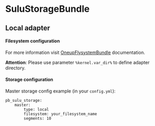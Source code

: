 # SuluStorageBundle

## Local adapter

#### Filesystem configuration

For more information visit 
[OneupFlysystemBundle](https://github.com/1up-lab/OneupFlysystemBundle/blob/master/Resources/doc/adapter_local.md) documentation.

**Attention**: Please use parameter `%kernel.var_dir%` to define adapter directory.

#### Storage configuration

Master storage config example (in your `config.yml`):

```
pb_sulu_storage:
    master:
        type: local
        filesystem: your_filesystem_name
        segments: 10
```